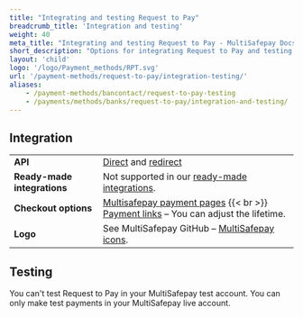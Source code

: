 ```yaml
---
title: "Integrating and testing Request to Pay"
breadcrumb_title: 'Integration and testing'
weight: 40
meta_title: "Integrating and testing Request to Pay - MultiSafepay Docs"
short_description: "Options for integrating Request to Pay and testing payments"
layout: 'child'
logo: '/logo/Payment_methods/RPT.svg'
url: '/payment-methods/request-to-pay/integration-testing/'
aliases:
    - /payment-methods/bancontact/request-to-pay-testing
    - /payments/methods/banks/request-to-pay/integration-and-testing/
---
```

## Integration

| | |
|---|---|
| **API** | [Direct](/api/#request-to-pay---direct) and [redirect](/api/#request-to-pay---redirect) |
| **Ready-made integrations** | Not supported in our [ready-made integrations](/ecommerce-platforms/). |
| **Checkout options** | [Multisafepay payment pages](/payment-pages/) {{< br >}} [Payment links](/payment-links/about/) – You can adjust the lifetime. |
| **Logo** | See MultiSafepay GitHub – [MultiSafepay icons](https://github.com/MultiSafepay/MultiSafepay-icons). |

## Testing 

You can't test Request to Pay in your MultiSafepay test account. You can only make test payments in your MultiSafepay live account.
